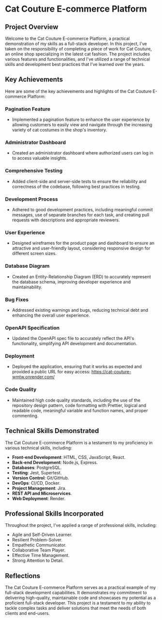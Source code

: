 # Cat Couture E-commerce Platform

## Project Overview

Welcome to the Cat Couture E-commerce Platform, a practical demonstration of my skills as a full-stack developer. In this project, I've taken on the responsibility of completing a piece of work for Cat Couture, an online shop specializing in the latest cat fashion. The project includes various features and functionalities, and I've utilized a range of technical skills and development best practices that I've learned over the years.

## Key Achievements

Here are some of the key achievements and highlights of the Cat Couture E-commerce Platform:

### Pagination Feature

- Implemented a pagination feature to enhance the user experience by allowing customers to easily view and navigate through the increasing variety of cat costumes in the shop's inventory.

### Administrator Dashboard

- Created an administrator dashboard where authorized users can log in to access valuable insights.

### Comprehensive Testing

- Added client-side and server-side tests to ensure the reliability and correctness of the codebase, following best practices in testing.

### Development Process

- Adhered to good development practices, including meaningful commit messages, use of separate branches for each task, and creating pull requests with descriptions and appropriate reviewers.

### User Experience

- Designed wireframes for the product page and dashboard to ensure an attractive and user-friendly layout, considering responsive design for different screen sizes.

### Database Diagram

- Created an Entity-Relationship Diagram (ERD) to accurately represent the database schema, improving developer experience and maintainability.

### Bug Fixes

- Addressed existing warnings and bugs, reducing technical debt and enhancing the overall user experience.

### OpenAPI Specification

- Updated the OpenAPI spec file to accurately reflect the API's functionality, simplifying API development and documentation.

### Deployment

- Deployed the application, ensuring that it works as expected and provided a public URL for easy access: https://cat-couture-wmtw.onrender.com/

### Code Quality

- Maintained high code quality standards, including the use of the repository design pattern, code formatting with Prettier, logical and readable code, meaningful variable and function names, and proper commenting.

## Technical Skills Demonstrated

The Cat Couture E-commerce Platform is a testament to my proficiency in various technical skills, including:

- **Front-end Development**: HTML, CSS, JavaScript, React.
- **Back-end Development**: Node.js, Express.
- **Databases**: PostgreSQL.
- **Testing**: Jest, Supertest.
- **Version Control**: Git/GitHub.
- **DevOps**: CI/CD, Docker.
- **Project Management**: Jira.
- **REST API and Microservices**.
- **Web Deployment**: Render.

## Professional Skills Incorporated

Throughout the project, I've applied a range of professional skills, including:

- Agile and Self-Driven Learner.
- Resilient Problem-Solver.
- Empathetic Communicator.
- Collaborative Team Player.
- Effective Time Management.
- Strong Attention to Detail.

## Reflections

The Cat Couture E-commerce Platform serves as a practical example of my full-stack development capabilities. It demonstrates my commitment to delivering high-quality, maintainable code and showcases my potential as a proficient full-stack developer. This project is a testament to my ability to tackle complex tasks and deliver solutions that meet the needs of both clients and end-users.

